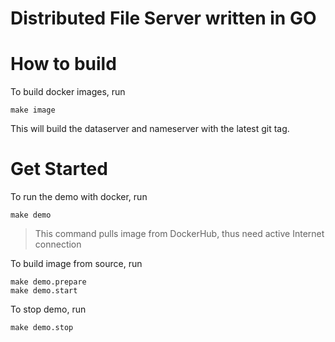 # Distributed File Server written in GO


# How to build

To build docker images, run

```shell
make image
```

This will build the dataserver and nameserver with the latest git tag.

# Get Started

To run the demo with docker, run

```shell
make demo
```

> This command pulls image from DockerHub, thus need active Internet connection

To build image from source, run

```shell
make demo.prepare
make demo.start
```

To stop demo, run

```shell
make demo.stop
```